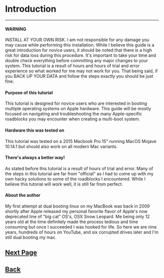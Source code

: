 # **Introduction**
***


#### WARNING
INSTALL AT YOUR OWN RISK.  I am not responsible for any damage you may cause while performing this installation. While I believe this guide is a great introduction for novice users, it should be noted that there is a high risk for data loss during this procedure. It's important to take your time and double check everything before committing any major changes to your system. This tutorial is a result of hours and hours of trial and error experience so what worked for me may not work for you. That being said, if you BACK UP YOUR DATA and follow the steps exactly you should be just fine.


#### Purpose of this tutorial
This tutorial is designed for novice users who are interested in booting multiple operating systems on Apple hardware. This guide will be mostly focused on navigating and troubleshooting the many Apple-specific roadblocks you may encounter when creating a multi-boot system.
#### Hardware this was tested on
This tutorial was tested on a 2015 Macbook Pro 15" running MacOS Mojave 10.14.1 but should also work on all modern Mac variants.
#### There's always a better way!
As stated before this tutorial is a result of hours of trial and error.  Many of the steps in this tutorial are far from "official" as I had to come up with my own hacky solutions to some of the roadblocks I encountered.  While I believe this tutorial will work well, it is still far from perfect.

#### About the author
My first attempt at dual booting linux on my MacBook was back in 2009 shortly after Apple released my personal favorite flavor of Apple's now deprecated line of "big cat" OS's, OSX Snow Leopard. Me being only 12 years old at the time definitely made the process tedious and time consuming but once I succeeded I was hooked for life. So here we are nine years, hundreds of hours on YouTube, and six corrupted drives later and I'm still dual booting my mac.


## [Next Page](Preparation.md)


## [Back](README.md)
